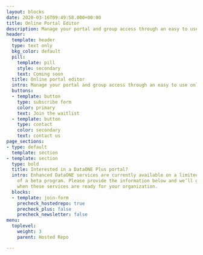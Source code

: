 ```yaml
---
layout: blocks
date: 2020-03-16T09:49:58.000+00:00
title: Online Portal Editor
description: Manage your portal and group access through an easy to use online editor.
header:
  template: header
  type: text only
  bkg_color: default
  pill:
    template: pill
    style: secondary
    text: Coming soon
  title: Online portal editor
  intro: Manage your portal and group access through an easy to use online editor.
  buttons:
  - template: button
    type: subscribe form
    color: primary
    text: Join the waitlist
  - template: button
    type: contact
    color: secondary
    text: contact us
page_sections:
- type: default
  template: section
- template: section
  type: bold
  title: Interested in a DataONE Plus portal?
  intro: Enhanced DataONE services are currently available on a limited basis as part
    of a beta program. Please provide the information below and we’ll get in touch
    when these services are ready for your organization.
  blocks:
  - template: join-form
    precheck_hostedrepo: true
    precheck_plus: false
    precheck_newsletter: false
menu:
  toplevel:
    weight: 3
    parent: Hosted Repo

---
```

